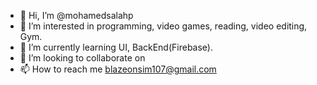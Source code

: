 - 👋 Hi, I’m @mohamedsalahp
- 👀 I’m interested in programming, video games, reading, video editing, Gym.
- 🌱 I’m currently learning UI, BackEnd(Firebase).
- 💞️ I’m looking to collaborate on 
- 📫 How to reach me blazeonsim107@gmail.com

<!---
mohamedsalahp/mohamedsalahp is a ✨ special ✨ repository because its `README.md` (this file) appears on your GitHub profile.
You can click the Preview link to take a look at your changes.
--->
